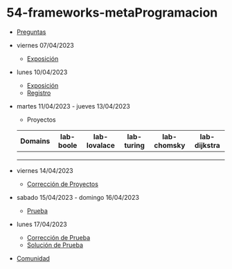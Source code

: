 # 54-frameworks-metaProgramacion

- [Preguntas](https://escuela.it/cursos/curso-recurrencia-desarrollo-software/clase/patron)
- viernes 07/04/2023
  - [Exposición](https://escuela.it/cursos/curso-recurrencia-desarrollo-software/clase/patron)
- lunes 10/04/2023
  - [Exposición](https://escuela.it/cursos/curso-recurrencia-desarrollo-software/clase/patron)
  - [Registro](https://forms.gle/pA2QvsW32P4KtTD77)
- martes 11/04/2023 - jueves 13/04/2023
  - Proyectos
  
  |Domains|lab-boole|lab-lovalace|lab-turing|lab-chomsky|lab-dijkstra|
  |-------|---------|------------|----------|-----------|--------------|
  |       |         |            |          |           |              |
  |       |         |            |          |           |              |
  |       |         |            |          |           |              |
- viernes 14/04/2023
  - [Corrección de Proyectos](https://escuela.it/cursos/curso-recurrencia-desarrollo-software/clase/patron)
- sabado 15/04/2023 - domingo 16/04/2023
  - [Prueba](https://forms.gle/hB9UJoN2PYiexctH8)
- lunes 17/04/2023
  - [Corrección de Prueba](https://escuela.it/cursos/curso-recurrencia-desarrollo-software/clase/patron)
  - [Solución de Prueba](https://docs.google.com/spreadsheets/d/1Uwtqa5VdD5wK2X7eLgkS6_th16aPnsW8pa5Ft2TyLPo/edit#gid=0)
- [Comunidad](https://app.slack.com/client/T02S3KYD464/C02TPUFJLAJ)

